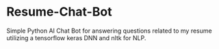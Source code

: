 # Resume-Chat-Bot
Simple Python AI Chat Bot for answering questions related to my resume utilizing a tensorflow keras DNN and nltk for NLP.

<!--idea: Make this into an API and host it on heroku or aws or smthn. Then with your personal website make calls to this.-->
